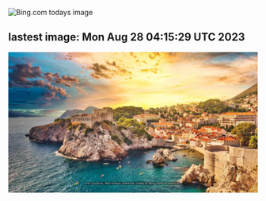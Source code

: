 ![Bing.com todays image](https://github.com/forwardcomputers/forwardcomputers.github.io/workflows/Bing%20Image/badge.svg)
<!-- ![Environment Canada latest weather](https://github.com/forwardcomputers/forwardcomputers.github.io/workflows/EC%20Weather/badge.svg) -->
## lastest image: Mon Aug 28 04:15:29 UTC 2023
![](images/today.jpg)
